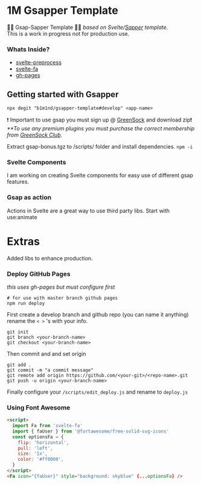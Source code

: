 # 1M Gsapper Template

💚💚 Gsap-Sapper Template 🧦🧦
_based on Svelte/[Sapper](https://github.com/sveltejs/sapper) template._<br>
This is a work in progress not for production use.

### Whats Inside?

- [svelte-preprocess](https://github.com/sveltejs/svelte-preprocess)
- [svelte-fa](https://github.com/Cweili/svelte-fa)
- [gh-pages](https://cweili.github.io/svelte-fa/)

## Getting started with Gsapper

`npx degit "b1m1nd/gsapper-template#develop" <app-name>`

❗ Important to use gsap you must sign up @ [GreenSock](https://greensock.com/docs/v3/Installation) and download zip❗
_\*\*To use any premium plugins you must purchase the correct membership from [GreenSock Club](https://greensock.com/club/)._

Extract gsap-bonus.tgz to /scripts/ folder and install dependencies.
`npm -i`

### Svelte Components

I am working on creating Svelte components for easy use of different gsap features.

### Gsap as action

Actions in Svelte are a great way to use third party libs. Start with use:animate

# Extras

Added libs to enhance production.

### Deploy GitHub Pages

_this uses gh-pages but must configure first_

```
# for use with master branch github pages
npm run deploy
```

First create a develop branch and github repo (you can name it anything)
rename the `< >` 's with your info.

```
git init
git branch <your-branch-name>
git checkout <your-branch-name>
```

Then commit and and set origin

```
git add .
git commit -m "a commit message"
git remote add origin https://github.com/<your-git>/<repo-name>.git
git push -u origin <your-branch-name>
```

Finally configure your `/scripts/edit_deploy.js` and rename to `deploy.js`

### Using Font Awesome

```html
<script>
  import Fa from 'svelte-fa'
  import { faUser } from '@fortawesome/free-solid-svg-icons'
  const optionsFa = {
    flip: 'horizontal',
    pull: 'left',
    size: '1x',
    color: '#ff0000',
  }
</script>
<Fa icon="{faUser}" style="background: skyblue" {...optionsFa} />
```

